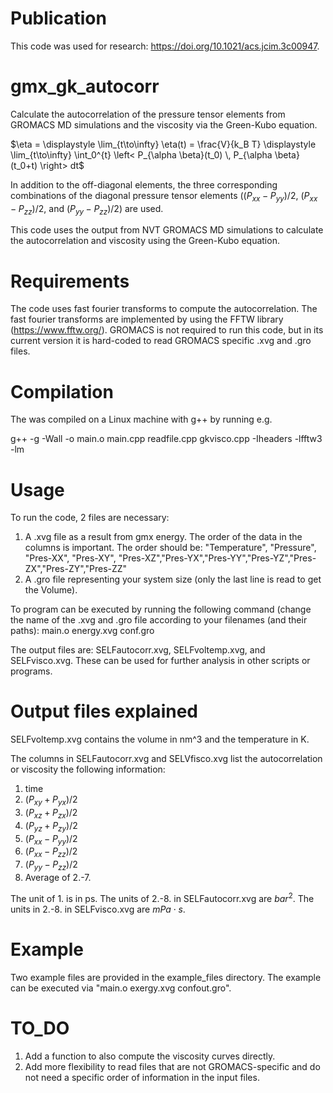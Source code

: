 # Publication
This code was used for research: https://doi.org/10.1021/acs.jcim.3c00947.

# gmx_gk_autocorr
Calculate the autocorrelation of the pressure tensor elements from GROMACS MD simulations and the viscosity via the Green-Kubo equation. 

$\eta = \displaystyle \lim_{t\to\infty} \eta(t)  = \frac{V}{k_B T} \displaystyle \lim_{t\to\infty}  \int_0^{t} \left< P_{\alpha \beta}(t_0) \, P_{\alpha \beta}(t_0+t) \right> dt$

In addition to the off-diagonal elements, the three corresponding combinations of the diagonal pressure tensor elements ($(P_{xx}-P_{yy})/2$, $(P_{xx}-P_{zz})/2$, and $(P_{yy}-P_{zz})/2$) are used.

This code uses the output from NVT GROMACS MD simulations to calculate the autocorrelation and viscosity using the Green-Kubo equation. 

# Requirements
The code uses fast fourier transforms to compute the autocorrelation. The fast fourier transforms are implemented by using the FFTW library (https://www.fftw.org/). GROMACS is not required to run this code, but in its current version it is hard-coded to read GROMACS specific .xvg and .gro files.

# Compilation
The was compiled on a Linux machine with g++ by running e.g.

g++ -g -Wall -o main.o main.cpp readfile.cpp gkvisco.cpp -Iheaders -lfftw3 -lm

# Usage
To run the code, 2 files are necessary:
1. A .xvg file as a result from gmx energy. The order of the data in the columns is important. The order should be: "Temperature", "Pressure", "Pres-XX", "Pres-XY", "Pres-XZ","Pres-YX","Pres-YY","Pres-YZ","Pres-ZX","Pres-ZY","Pres-ZZ"
2. A .gro file representing your system size (only the last line is read to get the Volume).

To program can be executed by running the following command (change the name of the .xvg and .gro file according to your filenames (and their paths):
main.o energy.xvg conf.gro

The output files are: SELFautocorr.xvg, SELFvoltemp.xvg, and SELFvisco.xvg. These can be used for further analysis in other scripts or programs.

# Output files explained

SELFvoltemp.xvg contains the volume in nm^3 and the temperature in K.

The columns in SELFautocorr.xvg and SELVfisco.xvg list the autocorrelation or viscosity the following information:

1. time
2. ($P_{xy} + P_{yx}) / 2$
3. ($P_{xz} + P_{zx}) / 2$
4. ($P_{yz} + P_{zy}) / 2$
5. $(P_{xx}-P_{yy}) / 2$
6. $(P_{xx}-P_{zz}) / 2$
7. $(P_{yy}-P_{zz}) / 2$
8. Average of 2.-7.

The unit of 1. is in ps. The units of 2.-8. in SELFautocorr.xvg are $bar^2$. The units in 2.-8. in SELFvisco.xvg are $mPa\cdot s$.

# Example
Two example files are provided in the example_files directory. The example can be executed via "main.o exergy.xvg confout.gro".

# TO_DO
1. Add a function to also compute the viscosity curves directly.
2. Add more flexibility to read files that are not GROMACS-specific and do not need a specific order of information in the input files.
